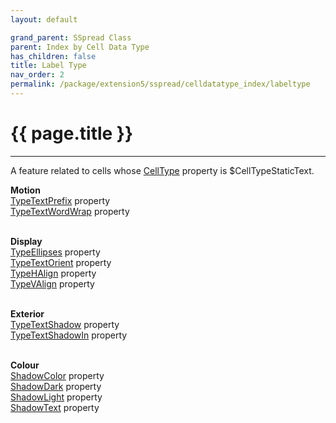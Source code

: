 ```yaml
---
layout: default

grand_parent: SSpread Class
parent: Index by Cell Data Type
has_children: false
title: Label Type
nav_order: 2
permalink: /package/extension5/sspread/celldatatype_index/labeltype
---
```

# {{ page.title }}
---

A feature related to cells whose [CellType](/package/extension5/sspread/properties/celltype) property is $CellTypeStaticText.

**Motion**<br>
[TypeTextPrefix](/package/extension5/sspread/properties/typetextprefix) property<br>
[TypeTextWordWrap](/package/extension5/sspread/properties/typetextwordwrap) property<br><br>

**Display**<br>
[TypeEllipses](/package/extension5/sspread/properties/typeellipses) property<br>
[TypeTextOrient](/package/extension5/sspread/properties/typetextorient) property<br>
[TypeHAlign](/package/extension5/sspread/properties/typehalign) property<br>
[TypeVAlign](/package/extension5/sspread/properties/typevalign) property<br><br>

**Exterior**<br>
[TypeTextShadow](/package/extension5/sspread/properties/typetextshadow) property<br>
[TypeTextShadowIn](/package/extension5/sspread/properties/typetextshadowin) property<br><br>

**Colour**<br>
[ShadowColor](/package/extension5/sspread/properties/shadowcolor) property<br>
[ShadowDark](/package/extension5/sspread/properties/shadowdark) property<br>
[ShadowLight](/package/extension5/sspread/properties/shadowlight) property<br>
[ShadowText](/package/extension5/sspread/properties/shadowtext) property<br><br>